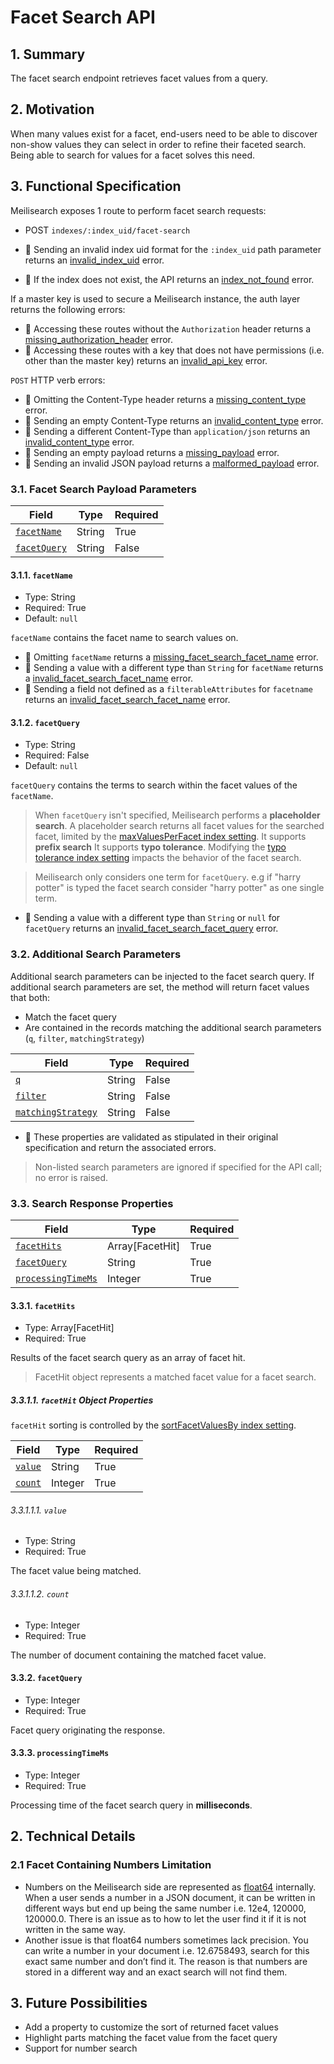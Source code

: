 # Facet Search API

## 1. Summary

The facet search endpoint retrieves facet values from a query.

## 2. Motivation

When many values exist for a facet, end-users need to be able to discover non-show values they can select in order to refine their faceted search. Being able to search for values for a facet solves this need.

## 3. Functional Specification

Meilisearch exposes 1 route to perform facet search requests:

- POST `indexes/:index_uid/facet-search`

- 🔴 Sending an invalid index uid format for the `:index_uid` path parameter returns an [invalid_index_uid](0061-error-format-and-definitions.md#invalid_index_uid) error.
- 🔴 If the index does not exist, the API returns an [index_not_found](0061-error-format-and-definitions.md#index_not_found) error.

If a master key is used to secure a Meilisearch instance, the auth layer returns the following errors:

- 🔴 Accessing these routes without the `Authorization` header returns a [missing_authorization_header](0061-error-format-and-definitions.md#missing_authorization_header) error.
- 🔴 Accessing these routes with a key that does not have permissions (i.e. other than the master key) returns an [invalid_api_key](0061-error-format-and-definitions.md#invalid_api_key) error.

`POST` HTTP verb errors:

- 🔴 Omitting the Content-Type header returns a [missing_content_type](0061-error-format-and-definitions.md#missing_content_type) error.
- 🔴 Sending an empty Content-Type returns an [invalid_content_type](0061-error-format-and-definitions.md#invalid_content_type) error.
- 🔴 Sending a different Content-Type than `application/json` returns an [invalid_content_type](0061-error-format-and-definitions.md#invalid_content_type) error.
- 🔴 Sending an empty payload returns a [missing_payload](0061-error-format-and-definitions.md#missing_payload) error.
- 🔴 Sending an invalid JSON payload returns a [malformed_payload](0061-error-format-and-definitions.md#malformed_payload) error.

### 3.1. Facet Search Payload Parameters

| Field                                                 | Type                     | Required |
|-------------------------------------------------------|--------------------------|----------|
| [`facetName`](#311-facetName)                         | String                   | True     |
| [`facetQuery`](#312-facetQuery)                       | String                   | False    |

#### 3.1.1. `facetName`

- Type: String
- Required: True
- Default: `null`

`facetName` contains the facet name to search values on.

- 🔴 Omitting `facetName` returns a [missing_facet_search_facet_name](0061-error-format-and-definitions.md#missing_facet_search_facet_name) error.
- 🔴 Sending a value with a different type than `String` for `facetName` returns a [invalid_facet_search_facet_name](0061-error-format-and-definitions.md#invalid_facet_search_facet_name) error.
- 🔴 Sending a field not defined as a `filterableAttributes` for `facetname` returns an [invalid_facet_search_facet_name](0061-error-format-and-definitions.md#invalid_facet_search_facet_name) error.

#### 3.1.2. `facetQuery`

- Type: String
- Required: False
- Default: `null`

`facetQuery` contains the terms to search within the facet values of the `facetName`.

> When `facetQuery` isn't specified, Meilisearch performs a **placeholder search**. A placeholder search returns all facet values for the searched facet, limited by the [maxValuesPerFacet index setting](157-faceting-setting-api.md#311-maxvaluesperfacet).
> It supports **prefix search**
> It supports **typo tolerance**. Modifying the [typo tolerance index setting](0117-typo-tolerance-setting-api.md) impacts the behavior of the facet search.

> Meilisearch only considers one term for `facetQuery`. e.g if "harry potter" is typed the facet search consider "harry potter" as one single term.

- 🔴 Sending a value with a different type than `String` or `null` for `facetQuery` returns an [invalid_facet_search_facet_query](0061-error-format-and-definitions.md#invalid_facet_search_facet_query) error.

### 3.2. Additional Search Parameters

Additional search parameters can be injected to the facet search query. If additional search parameters are set, the method will return facet values that both:

- Match the facet query
- Are contained in the records matching the additional search parameters (`q`, `filter`, `matchingStrategy`)

| Field                                                          | Type                     | Required |
|----------------------------------------------------------------|--------------------------|----------|
| [`q`](0118-search-api.md#311-q)                                | String                   | False    |
| [`filter`](0118-search-api.md#312-filter)                      | String                   | False    |
| [`matchingStrategy`](0118-search-api.md#3117-matchingstrategy) | String                   | False    |

- 🔴 These properties are validated as stipulated in their original specification and return the associated errors.

> Non-listed search parameters are ignored if specified for the API call; no error is raised.

### 3.3. Search Response Properties

| Field                                           | Type            | Required |
|-------------------------------------------------|-----------------|----------|
| [`facetHits`](#331-facetHits)                   | Array[FacetHit] | True     |
| [`facetQuery`](#332-facetQuery)                 | String          | True     |
| [`processingTimeMs`](#333-processingtimems)     | Integer         | True     |

#### 3.3.1. `facetHits`

- Type: Array[FacetHit]
- Required: True

Results of the facet search query as an array of facet hit.

> FacetHit object represents a matched facet value for a facet search.

##### 3.3.1.1. `facetHit` Object Properties

`facetHit` sorting is controlled by the [sortFacetValuesBy index setting](157-faceting-setting-api.md#312-sortfacetvaluesby).

| Field                                        | Type    | Required |
|----------------------------------------------|---------|----------|
| [`value`](#32112-formatted)                  | String  | True     |
| [`count`](#32111-geodistance)                | Integer | True     |

###### 3.3.1.1.1. `value`

- Type: String
- Required: True

The facet value being matched.

###### 3.3.1.1.2. `count`

- Type: Integer
- Required: True

The number of document containing the matched facet value.

#### 3.3.2. `facetQuery`

- Type: Integer
- Required: True

Facet query originating the response.

#### 3.3.3. `processingTimeMs`

- Type: Integer
- Required: True

Processing time of the facet search query in **milliseconds**.

## 2. Technical Details

### 2.1 Facet Containing Numbers Limitation

- Numbers on the Meilisearch side are represented as [float64](https://en.wikipedia.org/wiki/Double-precision_floating-point_format) internally. When a user sends a number in a JSON document, it can be written in different ways but end up being the same number i.e. 12e4, 120000, 120000.0. There is an issue as to how to let the user find it if it is not written in the same way.
- Another issue is that float64 numbers sometimes lack precision. You can write a number in your document i.e. 12.6758493, search for this exact same number and don’t find it. The reason is that numbers are stored in a different way and an exact search will not find them.

## 3. Future Possibilities

- Add a property to customize the sort of returned facet values
- Highlight parts matching the facet value from the facet query
- Support for number search
